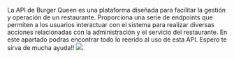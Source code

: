 La API de Burger Queen es una plataforma diseñada para facilitar la gestión y operación de un restaurante. Proporciona una serie de endpoints que permiten a los usuarios interactuar con el sistema para realizar diversas acciones relacionadas con la administración y el servicio del restaurante.
En este apartado podras encontrar todo lo reerido al uso de esta API.
Espero te sirva de mucha ayuda!!
<img src="../logo.jpg">